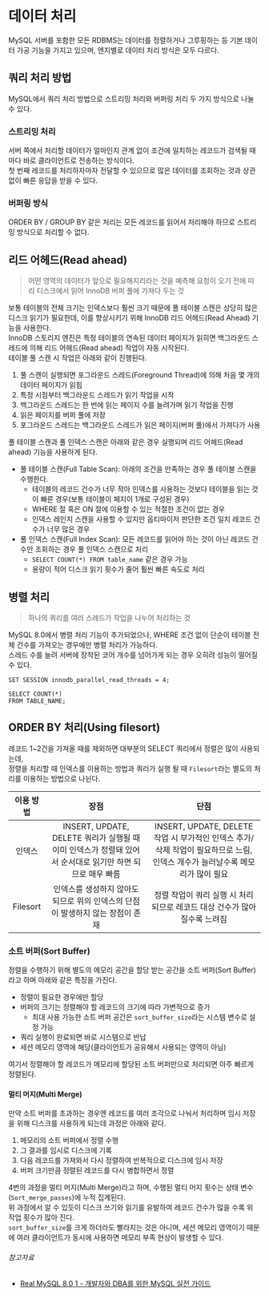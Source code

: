 # 데이터 처리

MySQL 서버를 포함한 모든 RDBMS는 데이터를 정렬하거나 그루핑하는 등 기본 데이터 가공 기능을 가지고 있으며, 엔지별로 데이터 처리 방식은 모두 다르다.

## 쿼리 처리 방법

MySQL에서 쿼리 처리 방법으로 스트리밍 처리와 버퍼링 처리 두 가지 방식으로 나눌 수 있다.

### 스트리밍 처리

서버 쪽에서 처리할 데이터가 얼마인지 관계 없이 조건에 일치하는 레코드가 검색될 때마다 바로 클라이언트로 전송하는 방식이다.  
첫 번째 레코드를 처리하자마자 전달할 수 있으므로 많은 데이터를 조회하는 것과 상관 없이 빠른 응답을 받을 수 있다.

### 버퍼링 방식

ORDER BY / GROUP BY 같은 처리는 모든 레코드를 읽어서 처리해야 하므로 스트리밍 방식으로 처리할 수 없다.

## 리드 어헤드(Read ahead)

> 어떤 영역의 데이터가 앞으로 필요해지리라는 것을 예측해 요청이 오기 전에 미리 디스크에서 읽어 InnoDB 버퍼 풀에 가져다 두는 것

보통 테이블의 전체 크기는 인덱스보다 훨씬 크기 때문에 풀 테이블 스캔은 상당히 많은 디스크 읽기가 필요한데, 이를 향상시키기 위해 InnoDB 리드 어헤드(Read Ahead) 기능을 사용한다.  
InnoDB 스토리지 엔진은 특정 테이블의 연속된 데이터 페이지가 읽히면 백그라운드 스레드에 의해 리드 어헤드(Read ahead) 작업이 자동 시작된다.  
테이블 풀 스캔 시 작업은 아래와 같이 진행된다.

1. 풀 스캔이 실행되면 포그라운드 스레드(Foreground Thread)에 의해 처음 몇 개의 데이터 페이지가 읽힘
2. 특정 시점부터 백그라운드 스레드가 읽기 작업을 시작
3. 백그라운드 스레드는 한 번에 읽는 페이지 수를 늘려가며 읽기 작업을 진행
4. 읽은 페이지를 버퍼 풀에 저장
5. 포그라운드 스레드는 백그라운드 스레드가 읽은 페이지(버퍼 풀)에서 가져다가 사용

풀 테이블 스캔과 풀 인덱스 스캔은 아래와 같은 경우 실행되며 리드 어헤드(Read ahead) 기능을 사용하게 된다.

- 풀 테이블 스캔(Full Table Scan): 아래의 조건을 만족하는 경우 풀 테이블 스캔을 수행한다.
    - 테이블의 레코드 건수가 너무 작아 인덱스를 사용하는 것보다 테이블을 읽는 것이 빠른 경우(보통 테이블이 페지이 1개로 구성된 경우)
    - WHERE 절 혹은 ON 절에 이용할 수 있는 적절한 조건이 없는 경우
    - 인덱스 레인지 스캔을 사용할 수 있지만 옵티마이저 판단한 조건 일치 레코드 건수가 너무 많은 경우
- 풀 인덱스 스캔(Full Index Scan): 모든 레코드를 읽어야 하는 것이 아닌 레코드 건수만 조회하는 경우 풀 인덱스 스캔으로 처리
    - `SELECT COUNT(*) FROM table_name` 같은 경우 가능
    - 용량이 적어 디스크 읽기 횟수가 줄어 훨씬 빠른 속도로 처리

## 병렬 처리

> 하나의 쿼리를 여러 스레드가 작업을 나누어 처리하는 것

MySQL 8.0에서 병렬 처리 기능이 추가되었으나, WHERE 조건 없이 단순이 테이블 전체 건수를 가져오는 경우에만 병렬 처리가 가능하다.  
스레드 수를 늘려 서버에 장착된 코어 개수를 넘어가게 되는 경우 오히려 성능이 떨어질 수 있다.

```mysql
SET SESSION innodb_parallel_read_threads = 4;

SELECT COUNT(*)
FROM TABLE_NAME;
```

## ORDER BY 처리(Using filesort)

레코드 1~2건을 가져올 때를 제외하면 대부분의 SELECT 쿼리에서 정렬은 많이 사용되는데,  
정렬을 처리할 때 인덱스를 이용하는 방법과 쿼리가 실행 될 때 `Filesort`라는 별도의 처리를 이용하는 방법으로 나뉜다.

|  이용 방법   |                                   장점                                   |                                        단점                                         |
|:--------:|:----------------------------------------------------------------------:|:---------------------------------------------------------------------------------:|
|   인덱스    | INSERT, UPDATE, DELETE 쿼리가 실행될 때 이미 인덱스가 정렬돼 있어서 순서대로 읽기만 하면 되므로 매우 빠름 | INSERT, UPDATE, DELETE 작업 시 부가적인 인덱스 추가/삭제 작업이 필요하므로 느림, 인덱스 개수가 늘러날수록 메모리가 많이 필요 |
| Filesort |              인덱스를 생성하지 않아도 되므로 위의 인덱스의 단점이 발생하지 않는 장점이 존재              |                     정렬 작업이 쿼리 실행 시 처리되므로 레코드 대상 건수가 많아질수록 느려짐                     |

### 소트 버퍼(Sort Buffer)

정렬을 수행하기 위해 별도의 메모리 공간을 할당 받는 공간을 소트 버퍼(Sort Buffer)라고 하며 아래와 같은 특징을 가진다.

- 정렬이 필요한 경우에만 할당
- 버퍼의 크기는 정렬해야 할 레코드의 크기에 따라 가변적으로 증가
    - 최대 사용 가능한 소트 버퍼 공간은 `sort_buffer_size`라는 시스템 변수로 설정 가능
- 쿼리 실행이 완료되면 바로 시스템으로 반납
- 세션 메모리 영역에 해당(클라이언트가 공유해서 사용되는 영역이 아님)

여기서 정렬해야 할 레코드가 메모리에 할당된 소트 버퍼만으로 처리되면 아주 빠르게 정렬된다.  

#### 멀티 머지(Multi Merge)

만약 소트 버퍼를 초과하는 경우엔 레코드를 여러 조각으로 나눠서 처리하며 임시 저장을 위해 디스크를 사용하게 되는데 과정은 아래와 같다.

1. 메모리의 소트 버퍼에서 정렬 수행
2. 그 결과를 임시로 디스크에 기록
3. 다음 레코드를 가져와서 다시 정렬하여 반복적으로 디스크에 임시 저장
4. 버퍼 크기만큼 정렬된 레코드를 다시 병합하면서 정렬

4번의 과정을 멀티 머지(Multi Merge)라고 하며, 수행된 멀티 머지 횟수는 상태 변수(`Sort_merge_passes`)에 누적 집계된다.  
위 과정에서 알 수 있듯이 디스크 쓰기와 읽기를 유발하여 레코드 건수가 많을 수록 위 작업 횟수가 많아 진다.  
`sort_buffer_size`를 크게 하더라도 빨라지는 것은 아니며, 세션 메모리 영역이기 때문에 여러 클라이언트가 동시에 사용하면 메모리 부족 현상이 발생할 수 있다.

###### 참고자료

- [Real MySQL 8.0 1 - 개발자와 DBA를 위한 MySQL 실전 가이드](https://www.nl.go.kr/seoji/contents/S80100000000.do?schM=intgr_detail_view_isbn&page=1&pageUnit=10&schType=simple&schStr=Real+MySQL&isbn=9791158392703&cipId=228440237%2C)
